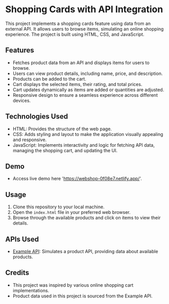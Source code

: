 # Shopping Cards with API Integration

This project implements a shopping cards feature using data from an external API. It allows users to browse items, simulating an online shopping experience. The project is built using HTML, CSS, and JavaScript.

## Features

- Fetches product data from an API and displays items for users to browse.
- Users can view product details, including name, price, and description.
- Products can be added to the cart.
- Cart displays the selected items, their rating, and total prices.
- Cart updates dynamically as items are added or quantities are adjusted.
- Responsive design to ensure a seamless experience across different devices.

## Technologies Used

- HTML: Provides the structure of the web page.
- CSS: Adds styling and layout to make the application visually appealing and responsive.
- JavaScript: Implements interactivity and logic for fetching API data, managing the shopping cart, and updating the UI.

## Demo 

- Access live demo here 'https://webshop-0f08e7.netlify.app/'.

## Usage

1. Clone this repository to your local machine.
2. Open the `index.html` file in your preferred web browser.
3. Browse through the available products and click on items to view their details.

## APIs Used

- [Example API]('https://fakestoreapi.com/products'): Simulates a product API, providing data about available products.

## Credits

- This project was inspired by various online shopping cart implementations.
- Product data used in this project is sourced from the Example API.




